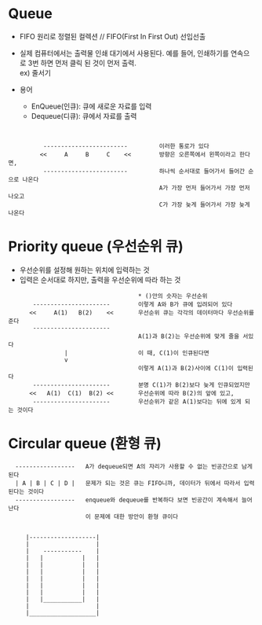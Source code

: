 # Queue
  - FIFO 원리로 정렬된 컬렉션 // FIFO(First In First Out) 선입선출
  - 실제 컴퓨터에서는 출력물 인쇄 대기에서 사용된다. 예를 들어, 인쇄하기를 연속으로 3번 하면 먼저 클릭 된 것이 먼저 출력.  
  ex) 줄서기  

  - 용어
    - EnQueue(인큐): 큐에 새로운 자료를 입력
    - Dequeue(디큐): 큐에서 자료를 출력

```


          ------------------------         이러한 통로가 있다
         <<     A     B     C    <<        방향은 오른쪽에서 왼쪽이라고 한다면,
          ------------------------         하나씩 순서대로 들어가서 들어간 순으로 나온다
                                           A가 가장 먼저 들어가서 가장 먼저 나오고
                                           C가 가장 늦게 들어가서 가장 늦게 나온다

```

# Priority queue (우선순위 큐)
  - 우선순위를 설정해 원하는 위치에 입력하는 것
  - 입력은 순서대로 하지만, 출력을 우선순위에 따라 하는 것

```
                                     * ()안의 숫자는 우선순위
       ----------------------        이렇게 A와 B가 큐에 입려되어 있다
      <<     A(1)   B(2)    <<       우선순위 큐는 각각의 데이터마다 우선순위를 준다
       ----------------------        
                                     A(1)과 B(2)는 우선순위에 맞게 줄을 서있다
                |                    이 때, C(1)이 인큐된다면
                v                    
                                     이렇게 A(1)과 B(2)사이에 C(1)이 입력된다
       ----------------------        분명 C(1)가 B(2)보다 늦게 인큐되었지만
      <<   A(1)  C(1)  B(2) <<       우선순위에 따라 B(2)의 앞에 있고,
       ----------------------        우선순위가 같은 A(1)보다는 뒤에 있게 되는 것이다

```

# Circular queue (환형 큐)

```
  -----------------   A가 dequeue되면 A의 자리가 사용할 수 없는 빈공간으로 남게된다
  | A | B | C | D |   문제가 되는 것은 큐는 FIFO니까, 데이터가 뒤에서 따라서 입력된다는 것이다
  -----------------   enqueue와 dequeue를 반복하다 보면 빈공간이 계속해서 늘어난다
                      이 문제에 대한 방안이 환형 큐이다
```

```
   
     |-------------------|
     |                   |
     |    -----------    |
     |   |           |   |
     |   |           |   |
     |   |           |   |
     |   |           |   |
     |   |           |   |
     |   |           |   |
     |   |___________|   |
     |                   |
     |___________________|
```